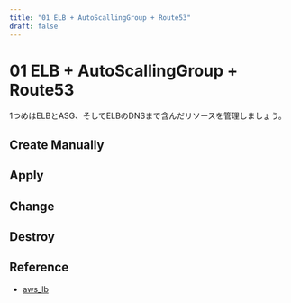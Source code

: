 ```yaml
---
title: "01 ELB + AutoScallingGroup + Route53"
draft: false
---
```


# 01 ELB + AutoScallingGroup + Route53
1つめはELBとASG、そしてELBのDNSまで含んだリソースを管理しましょう。

## Create Manually

## Apply

## Change

## Destroy

## Reference
- [aws_lb](https://www.terraform.io/docs/providers/aws/d/lb.html)
